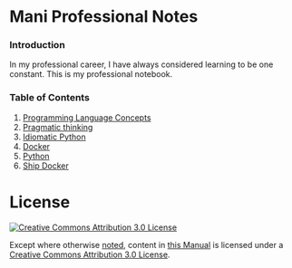 # Mani Professional Notes

### Introduction
In my professional career, I have always considered learning to be one constant. This is my professional notebook.

### Table of Contents

1. [Programming Language Concepts](lang-concepts)
2. [Pragmatic thinking](pragmatic-thinking)
3. [Idiomatic Python](idiomatic-python)
4. [Docker](docker)
5. [Python](pynotes)
6. [Ship Docker](ship-docker)

# License

[![Creative Commons Attribution 3.0 License](https://i.creativecommons.org/l/by/3.0/88x31.png)](http://creativecommons.org/licenses/by/3.0/)

Except where otherwise [noted](http://creativecommons.org/policies#license), content in [this Manual](https://github.com/open-learning-exchange/GitHub-For-Writers-Manual) is licensed under a [Creative Commons Attribution 3.0 License](http://creativecommons.org/licenses/by/3.0/).
